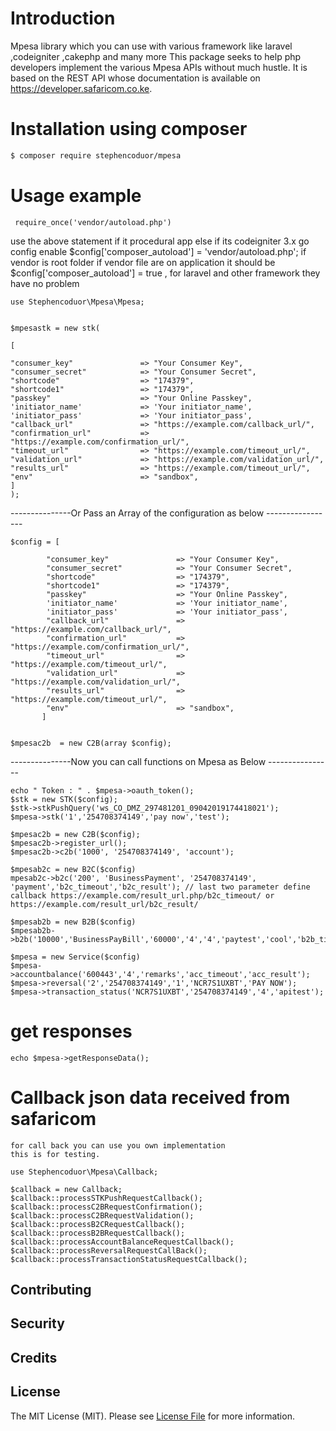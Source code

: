 # Introduction
Mpesa library which you can use with various framework like laravel ,codeigniter ,cakephp and many more
This package seeks to help php developers implement the various Mpesa APIs without much hustle. It is based on the REST API whose documentation is available on https://developer.safaricom.co.ke.

#  Installation using composer
``` bash
$ composer require stephencoduor/mpesa
```

#  Usage example

     require_once('vendor/autoload.php')
  use the above statement if it procedural app else if its codeigniter 3.x go config enable $config['composer_autoload'] = 'vendor/autoload.php'; 
  if vendor is root folder if vendor file are on application it should be $config['composer_autoload'] = true ,
  for laravel and other framework they have no problem
     
     

    use Stephencoduor\Mpesa\Mpesa;


    $mpesastk = new stk( 
    
    [

    "consumer_key"               => "Your Consumer Key",
    "consumer_secret"            => "Your Consumer Secret",
    "shortcode"                  => "174379",
    "shortcode1"                 => "174379",
    "passkey"                    => "Your Online Passkey",
    'initiator_name'             => 'Your initiator_name',
    'initiator_pass'             => 'Your initiator_pass',
    "callback_url"               => "https://example.com/callback_url/",
    "confirmation_url"           => "https://example.com/confirmation_url/",
    "timeout_url"                => "https://example.com/timeout_url/",
    "validation_url"             => "https://example.com/validation_url/",
    "results_url"                => "https://example.com/timeout_url/",
    "env"                        => "sandbox",
    ]
    );




---------------Or Pass an Array of the configuration as below -----------------
    
    $config = [

            "consumer_key"               => "Your Consumer Key",
            "consumer_secret"            => "Your Consumer Secret",
            "shortcode"                  => "174379",
            "shortcode1"                 => "174379",
            "passkey"                    => "Your Online Passkey",
            'initiator_name'             => 'Your initiator_name',
            'initiator_pass'             => 'Your initiator_pass',
            "callback_url"               => "https://example.com/callback_url/",
            "confirmation_url"           => "https://example.com/confirmation_url/",
            "timeout_url"                => "https://example.com/timeout_url/",
            "validation_url"             => "https://example.com/validation_url/",
            "results_url"                => "https://example.com/timeout_url/",
            "env"                        => "sandbox",
           ]


    $mpesac2b  = new C2B(array $config);




---------------Now you can call functions on Mpesa as Below ----------------

    echo " Token : " . $mpesa->oauth_token();
    $stk = new STK($config);
    $stk->stkPushQuery('ws_CO_DMZ_297481201_09042019174418021');
    $mpesa->stk('1','254708374149','pay now','test');

    $mpesac2b = new C2B($config);
    $mpesac2b->register_url(); 
    $mpesac2b->c2b('1000', '254708374149', 'account');

    $mpesab2c = new B2C($config)
    mpesab2c->b2c('200', 'BusinessPayment', '254708374149', 'payment','b2c_timeout','b2c_result'); // last two parameter define callback https://example.com/result_url.php/b2c_timeout/ or https://example.com/result_url/b2c_result/
    
    $mpesab2b = new B2B($config)
    $mpesab2b->b2b('10000','BusinessPayBill','60000','4','4','paytest','cool','b2b_timeout','b2b_result');

    $mpesa = new Service($config)
    $mpesa->accountbalance('600443','4','remarks','acc_timeout','acc_result');
    $mpesa->reversal('2','254708374149','1','NCR7S1UXBT','PAY NOW');
    $mpesa->transaction_status('NCR7S1UXBT','254708374149','4','apitest');
    
 # get responses
    echo $mpesa->getResponseData();
    
# Callback json data received from safaricom
    for call back you can use you own implementation 
    this is for testing.
    
    use Stephencoduor\Mpesa\Callback;

    $callback = new Callback;
    $callback::processSTKPushRequestCallback();
    $callback::processC2BRequestConfirmation();
    $callback::processC2BRequestValidation();
    $callback::processB2CRequestCallback();
    $callback::processB2BRequestCallback();
    $callback::processAccountBalanceRequestCallback();
    $callback::processReversalRequestCallBack();
    $callback::processTransactionStatusRequestCallback();

    
  ## Contributing



## Security


## Credits


## License

The MIT License (MIT). Please see [License File](LICENSE.md) for more information.
